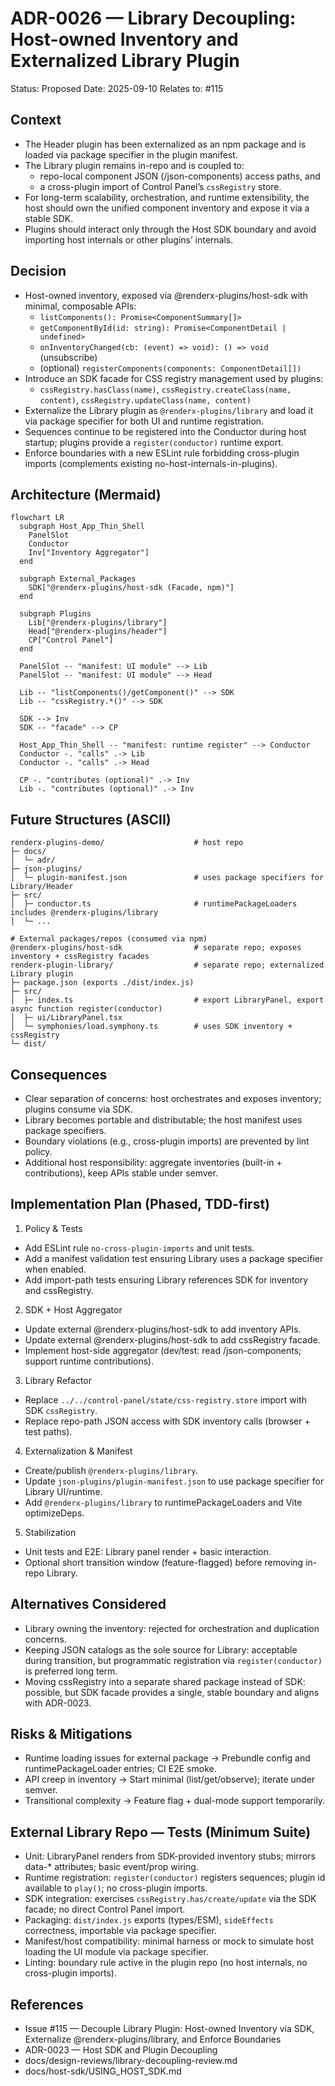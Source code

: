 # ADR-0026 — Library Decoupling: Host-owned Inventory and Externalized Library Plugin

Status: Proposed
Date: 2025-09-10
Relates to: #115

## Context
- The Header plugin has been externalized as an npm package and is loaded via package specifier in the plugin manifest.
- The Library plugin remains in-repo and is coupled to:
  - repo-local component JSON (/json-components) access paths, and
  - a cross-plugin import of Control Panel’s `cssRegistry` store.
- For long-term scalability, orchestration, and runtime extensibility, the host should own the unified component inventory and expose it via a stable SDK.
- Plugins should interact only through the Host SDK boundary and avoid importing host internals or other plugins’ internals.

## Decision
- Host-owned inventory, exposed via @renderx-plugins/host-sdk with minimal, composable APIs:
  - `listComponents(): Promise<ComponentSummary[]>`
  - `getComponentById(id: string): Promise<ComponentDetail | undefined>`
  - `onInventoryChanged(cb: (event) => void): () => void` (unsubscribe)
  - (optional) `registerComponents(components: ComponentDetail[])`
- Introduce an SDK facade for CSS registry management used by plugins:
  - `cssRegistry.hasClass(name)`, `cssRegistry.createClass(name, content)`, `cssRegistry.updateClass(name, content)`
- Externalize the Library plugin as `@renderx-plugins/library` and load it via package specifier for both UI and runtime registration.
- Sequences continue to be registered into the Conductor during host startup; plugins provide a `register(conductor)` runtime export.
- Enforce boundaries with a new ESLint rule forbidding cross-plugin imports (complements existing no-host-internals-in-plugins).

## Architecture (Mermaid)
```mermaid
flowchart LR
  subgraph Host_App_Thin_Shell
    PanelSlot
    Conductor
    Inv["Inventory Aggregator"]
  end

  subgraph External_Packages
    SDK["@renderx-plugins/host-sdk (Facade, npm)"]
  end

  subgraph Plugins
    Lib["@renderx-plugins/library"]
    Head["@renderx-plugins/header"]
    CP["Control Panel"]
  end

  PanelSlot -- "manifest: UI module" --> Lib
  PanelSlot -- "manifest: UI module" --> Head

  Lib -- "listComponents()/getComponent()" --> SDK
  Lib -- "cssRegistry.*()" --> SDK

  SDK --> Inv
  SDK -- "facade" --> CP

  Host_App_Thin_Shell -- "manifest: runtime register" --> Conductor
  Conductor -. "calls" .-> Lib
  Conductor -. "calls" .-> Head

  CP -. "contributes (optional)" .-> Inv
  Lib -. "contributes (optional)" .-> Inv
```

## Future Structures (ASCII)
```
renderx-plugins-demo/                    # host repo
├─ docs/
│  └─ adr/
├─ json-plugins/
│  └─ plugin-manifest.json               # uses package specifiers for Library/Header
├─ src/
│  ├─ conductor.ts                       # runtimePackageLoaders includes @renderx-plugins/library
│  └─ ...

# External packages/repos (consumed via npm)
@renderx-plugins/host-sdk                # separate repo; exposes inventory + cssRegistry facades
renderx-plugin-library/                  # separate repo; externalized Library plugin
├─ package.json (exports ./dist/index.js)
├─ src/
│  ├─ index.ts                           # export LibraryPanel, export async function register(conductor)
│  ├─ ui/LibraryPanel.tsx
│  └─ symphonies/load.symphony.ts        # uses SDK inventory + cssRegistry
└─ dist/
```

## Consequences
- Clear separation of concerns: host orchestrates and exposes inventory; plugins consume via SDK.
- Library becomes portable and distributable; the host manifest uses package specifiers.
- Boundary violations (e.g., cross-plugin imports) are prevented by lint policy.
- Additional host responsibility: aggregate inventories (built-in + contributions), keep APIs stable under semver.

## Implementation Plan (Phased, TDD-first)
1) Policy & Tests
- Add ESLint rule `no-cross-plugin-imports` and unit tests.
- Add a manifest validation test ensuring Library uses a package specifier when enabled.
- Add import-path tests ensuring Library references SDK for inventory and cssRegistry.

2) SDK + Host Aggregator
- Update external @renderx-plugins/host-sdk to add inventory APIs.
- Update external @renderx-plugins/host-sdk to add cssRegistry facade.
- Implement host-side aggregator (dev/test: read /json-components; support runtime contributions).

3) Library Refactor
- Replace `../../control-panel/state/css-registry.store` import with SDK `cssRegistry`.
- Replace repo-path JSON access with SDK inventory calls (browser + test paths).

4) Externalization & Manifest
- Create/publish `@renderx-plugins/library`.
- Update `json-plugins/plugin-manifest.json` to use package specifier for Library UI/runtime.
- Add `@renderx-plugins/library` to runtimePackageLoaders and Vite optimizeDeps.

5) Stabilization
- Unit tests and E2E: Library panel render + basic interaction.
- Optional short transition window (feature-flagged) before removing in-repo Library.

## Alternatives Considered
- Library owning the inventory: rejected for orchestration and duplication concerns.
- Keeping JSON catalogs as the sole source for Library: acceptable during transition, but programmatic registration via `register(conductor)` is preferred long term.
- Moving cssRegistry into a separate shared package instead of SDK: possible, but SDK facade provides a single, stable boundary and aligns with ADR-0023.

## Risks & Mitigations
- Runtime loading issues for external package → Prebundle config and runtimePackageLoader entries; CI E2E smoke.
- API creep in inventory → Start minimal (list/get/observe); iterate under semver.
- Transitional complexity → Feature flag + dual-mode support temporarily.

## External Library Repo — Tests (Minimum Suite)
- Unit: LibraryPanel renders from SDK-provided inventory stubs; mirrors data-* attributes; basic event/prop wiring.
- Runtime registration: `register(conductor)` registers sequences; plugin id available to `play()`; no cross-plugin imports.
- SDK integration: exercises `cssRegistry.has/create/update` via the SDK facade; no direct Control Panel import.
- Packaging: `dist/index.js` exports (types/ESM), `sideEffects` correctness, importable via package specifier.
- Manifest/host compatibility: minimal harness or mock to simulate host loading the UI module via package specifier.
- Linting: boundary rule active in the plugin repo (no host internals, no cross-plugin imports).

## References
- Issue #115 — Decouple Library Plugin: Host-owned Inventory via SDK, Externalize @renderx-plugins/library, and Enforce Boundaries
- ADR-0023 — Host SDK and Plugin Decoupling
- docs/design-reviews/library-decoupling-review.md
- docs/host-sdk/USING_HOST_SDK.md

